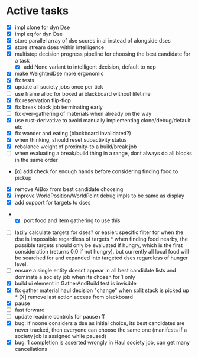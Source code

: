 # Active tasks

* [X] impl clone for dyn Dse
* [X] impl eq for dyn Dse
* [X] store parallel array of dse scores in ai instead of alongside dses
* [X] store stream dses within intelligence
* [X] multistep decision progress pipeline for choosing the best candidate for a task
    * [X] add None variant to intelligent decision, default to nop
* [X] make WeightedDse more ergonomic
* [X] fix tests
* [X] update all society jobs once per tick
* [ ] use frame alloc for boxed ai blackboard without lifetime
* [X] fix reservation flip-flop
* [X] fix break block job terminating early
* [ ] fix over-gathering of materials when already on the way
* [X] use rust-derivative to avoid manually implementing clone/debug/default etc
* [X] fix wander and eating (blackboard invalidated?)
* [X] when thinking, should reset subactivity status
* [X] rebalance weight of proximity-to a build/break job
* [ ] when evaluating a break/build thing in a range, dont always do all blocks in the same order
* [o] add check for enough hands before considering finding food to pickup
* [X] remove AiBox from best candidate choosing
* [X] improve WorldPosition/WorldPoint debug impls to be same as display
* [X] add support for targets to dses
*   * [X] port food and item gathering to use this
* [ ] lazily calculate targets for dses? or easier: specific filter for when the dse is impossible
    regardless of targets
        * when finding food nearby, the possible targets should only be evaluated if hungry, which
        is the first consideration (returns 0.0 if not hungry). but currently all local food will be
        searched for and expanded into targeted dses regardless of hunger level.
* [ ] ensure a single entity doesnt appear in all best candidate lists and dominate a society job
    when its chosen for 1 only
* [X] build ui element in GatherAndBuild test is invisible
* [X] fix gather material haul decision "change" when split stack is picked up
        * [X] remove last action access from blackboard
* [X] pause
* [ ] fast forward
* [ ] update readme controls for pause+ff
* [X] bug: if noone considers a dse as initial choice, its best candidates are never tracked, then
    everyone can choose the same one (manifests if a society job is assigned while paused)
* [X] bug: 1 completion is asserted wrongly in Haul society job, can get many cancellations
